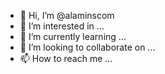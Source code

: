 - 👋 Hi, I’m @alaminscom
- 👀 I’m interested in ...
- 🌱 I’m currently learning ...
- 💞️ I’m looking to collaborate on ...
- 📫 How to reach me ...

<!---
alaminscom/alaminscom is a ✨ special ✨ repository because its `README.md` (this file) appears on your GitHub profile.
You can click the Preview link to take a look at your changes.
--->
